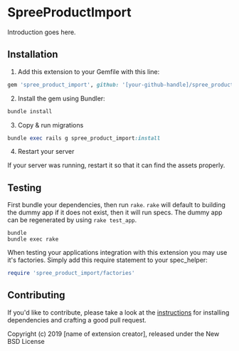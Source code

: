 SpreeProductImport
===================

Introduction goes here.

## Installation

1. Add this extension to your Gemfile with this line:
  ```ruby
  gem 'spree_product_import', github: '[your-github-handle]/spree_product_import'
  ```

2. Install the gem using Bundler:
  ```ruby
  bundle install
  ```

3. Copy & run migrations
  ```ruby
  bundle exec rails g spree_product_import:install
  ```

4. Restart your server

  If your server was running, restart it so that it can find the assets properly.

## Testing

First bundle your dependencies, then run `rake`. `rake` will default to building the dummy app if it does not exist, then it will run specs. The dummy app can be regenerated by using `rake test_app`.

```shell
bundle
bundle exec rake
```

When testing your applications integration with this extension you may use it's factories.
Simply add this require statement to your spec_helper:

```ruby
require 'spree_product_import/factories'
```


## Contributing

If you'd like to contribute, please take a look at the
[instructions](CONTRIBUTING.md) for installing dependencies and crafting a good
pull request.

Copyright (c) 2019 [name of extension creator], released under the New BSD License
